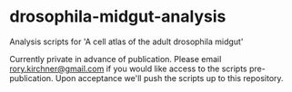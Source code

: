 # drosophila-midgut-analysis
Analysis scripts for 'A cell atlas of the adult drosophila midgut'

Currently private in advance of publication. Please email rory.kirchner@gmail.com if you would like access to the scripts pre-publication. Upon acceptance we'll push the scripts up to this repository.

